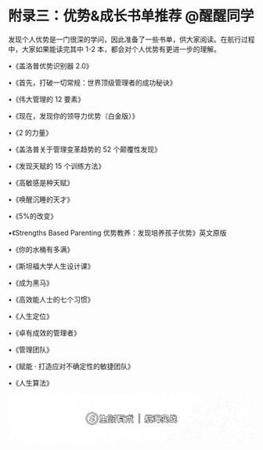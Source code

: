 # 附录三：优势&成长书单推荐 @醒醒同学

发现个人优势是一门很深的学问，因此准备了一些书单，供大家阅读。在航行过程中，大家如果能读完其中 1-2 本，都会对个人优势有更进一步的理解。

•《盖洛普优势识别器 2.0》

•《首先，打破一切常规：世界顶级管理者的成功秘诀》

•《伟大管理的 12 要素》

•《现在，发现你的领导力优势（白金版）》

•《2 的力量》

•《盖洛普关于管理变革趋势的 52 个颠覆性发现》

•《发现天赋的 15 个训练方法》

•《高敏感是种天赋》

•《唤醒沉睡的天才》

•《5%的改变》

•《Strengths Based Parenting 优势教养：发现培养孩子优势》英文原版

•《你的水桶有多满》

•《斯坦福大学人生设计课》

•《成为黑马》

•《高效能人士的七个习惯》

•《人生定位》

•《卓有成效的管理者》

•《管理团队》

•《赋能 · 打造应对不确定性的敏捷团队》

•《人生算法》

![](img/a14f9ba0e8bd3dd1f4a8ddda2fdc1110.png)